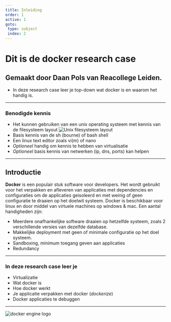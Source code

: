 ```yaml
---
title: Inleiding
order: 1
active: 1
goto:
 type: subject
 index: 2
---
```


# Dit is de docker research case
## Gemaakt door Daan Pols van Reacollege Leiden.

- In deze research case leer je top-down wat docker is en waarom het handig is.


---

### Benodigde kennis  

- Het kunnen gebruiken van een unix operating systeem met kennis van de filesysteem layout
![Unix filesysteem layout](@Standard-unix-filesystem-hierarchy.svg)
- Basis kennis van de sh (bourne) of bash shell
- Een linux text editor zoals vi(m) of nano
- *Optioneel* handig om kennis te hebben van virtualisatie
- *Optioneel* basis kennis van netwerken (ip, dns, ports) kan helpen


---

## Introductie  

**Docker** is een populair stuk software voor developers.
Het wordt gebruikt voor het verpakken en afleveren van applicaties met dependencies en configuraties
om de applicaties geisoleerd en met weinig of geen configuratie te draaien op het doelwit systeem.
Docker is beschikbaar voor linux en door middel van virtuele machines op windows & mac.
Een aantal handigheden zijn:
- Meerdere onafhankelijke software draaien op hetzelfde systeem, zoals 2 verschillende versies van dezelfde database.
- Makkelijke deployment met geen of minimale configuratie op het doel systeem.
- Sandboxing, minimum toegang geven aan applicaties
- Redundancy


---


### In deze research case leer je

- Virtualizatie
- Wat docker is
- Hoe docker werkt
- Je applicatie verpakken met docker (*dockerize*)
- Docker applicaties te debuggen

---

![docker engine logo](@engine.svg)
